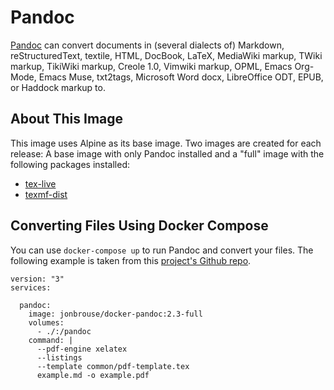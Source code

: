# Pandoc

[Pandoc](https://pandoc.org/) can convert documents in (several dialects of) Markdown, reStructuredText, textile, HTML, DocBook, LaTeX, MediaWiki markup, TWiki markup, TikiWiki markup, Creole 1.0, Vimwiki markup, OPML, Emacs Org-Mode, Emacs Muse, txt2tags, Microsoft Word docx, LibreOffice ODT, EPUB, or Haddock markup to.

## About This Image

This image uses Alpine as its base image. Two images are created for each release: A base image with only Pandoc installed and a "full" image with the following packages installed:

- [tex-live](https://pkgs.alpinelinux.org/package/edge/community/x86_64/texlive-full)
- [texmf-dist](https://pkgs.alpinelinux.org/package/edge/community/x86_64/texmf-dist)

## Converting Files Using Docker Compose 

You can use `docker-compose up` to run Pandoc and convert your files. The following example is taken from this [project's Github repo](https://github.com/jonbrouse/docker-pandoc).

```
version: "3"
services:

  pandoc:
    image: jonbrouse/docker-pandoc:2.3-full
    volumes:
      - ./:/pandoc
    command: |
      --pdf-engine xelatex
      --listings
      --template common/pdf-template.tex
      example.md -o example.pdf
```
